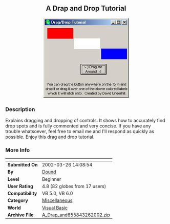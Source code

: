 ﻿<div align="center">

## A Drap and Drop Tutorial

<img src="PIC20023261412207308.jpg">
</div>

### Description

Explains dragging and dropping of controls. It shows how to accurately find drop spots and is fully commented and very concise. If you have any trouble whatsoever, feel free to email me and I'll respond as quickly as possible. Enjoy this drag and drop tutorial.
 
### More Info
 


<span>             |<span>
---                |---
**Submitted On**   |2002-03-26 14:08:54
**By**             |[Dound](https://github.com/Planet-Source-Code/PSCIndex/blob/master/ByAuthor/dound.md)
**Level**          |Beginner
**User Rating**    |4.8 (82 globes from 17 users)
**Compatibility**  |VB 5\.0, VB 6\.0
**Category**       |[Miscellaneous](https://github.com/Planet-Source-Code/PSCIndex/blob/master/ByCategory/miscellaneous__1-1.md)
**World**          |[Visual Basic](https://github.com/Planet-Source-Code/PSCIndex/blob/master/ByWorld/visual-basic.md)
**Archive File**   |[A\_Drap\_and655843262002\.zip](https://github.com/Planet-Source-Code/dound-a-drap-and-drop-tutorial__1-33088/archive/master.zip)








